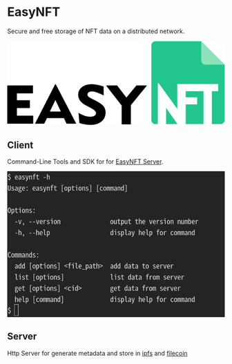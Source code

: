 # EasyNFT #
Secure and free storage of NFT data on a distributed network.

![logo](.github/images/logo.jpeg)

## Client ##
Command-Line Tools and SDK for for [EasyNFT Server](./server/README.md).

![logo](.github/images/command-line.png)

## Server ##
Http Server for generate metadata and store in [ipfs](https://ipfs.io/) and [filecoin](https://filecoin.io/)
